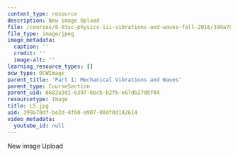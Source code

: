 ```yaml
---
content_type: resource
description: New image Upload
file: /courses/8-03sc-physics-iii-vibrations-and-waves-fall-2016/399a78dfbe2d4f60a90700df0d142614_L5.jpg
file_type: image/jpeg
image_metadata:
  caption: ''
  credit: ''
  image-alt: ''
learning_resource_types: []
ocw_type: OCWImage
parent_title: 'Part I: Mechanical Vibrations and Waves'
parent_type: CourseSection
parent_uid: 6682a3d1-6397-6bcb-b2fb-e67db27d8f04
resourcetype: Image
title: L5.jpg
uid: 399a78df-be2d-4f60-a907-00df0d142614
video_metadata:
  youtube_id: null
---
```

New image Upload

